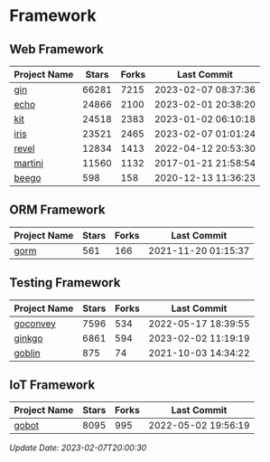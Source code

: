 # Framework

## Web Framework
| Project Name | Stars | Forks | Last Commit |
| ------------ | ----- | ----- | ----------- |
| [gin](https://github.com/gin-gonic/gin) | 66281 | 7215 | 2023-02-07 08:37:36 |
| [echo](https://github.com/labstack/echo) | 24866 | 2100 | 2023-02-01 20:38:20 |
| [kit](https://github.com/go-kit/kit) | 24518 | 2383 | 2023-01-02 06:10:18 |
| [iris](https://github.com/kataras/iris) | 23521 | 2465 | 2023-02-07 01:01:24 |
| [revel](https://github.com/revel/revel) | 12834 | 1413 | 2022-04-12 20:53:30 |
| [martini](https://github.com/go-martini/martini) | 11560 | 1132 | 2017-01-21 21:58:54 |
| [beego](https://github.com/astaxie/beego) | 598 | 158 | 2020-12-13 11:36:23 |

## ORM Framework
| Project Name | Stars | Forks | Last Commit |
| ------------ | ----- | ----- | ----------- |
| [gorm](https://github.com/jinzhu/gorm) | 561 | 166 | 2021-11-20 01:15:37 |

## Testing Framework
| Project Name | Stars | Forks | Last Commit |
| ------------ | ----- | ----- | ----------- |
| [goconvey](https://github.com/smartystreets/goconvey) | 7596 | 534 | 2022-05-17 18:39:55 |
| [ginkgo](https://github.com/onsi/ginkgo) | 6861 | 594 | 2023-02-02 11:19:19 |
| [goblin](https://github.com/franela/goblin) | 875 | 74 | 2021-10-03 14:34:22 |

## IoT Framework
| Project Name | Stars | Forks | Last Commit |
| ------------ | ----- | ----- | ----------- |
| [gobot](https://github.com/hybridgroup/gobot) | 8095 | 995 | 2022-05-02 19:56:19 |

*Update Date: 2023-02-07T20:00:30*